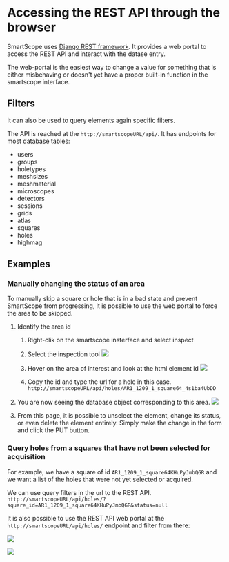# Accessing the REST API through the browser

SmartScope uses [Django REST framework](https://www.django-rest-framework.org/). It provides a web portal to access the REST API and interact with the datase entry.

The web-portal is the easiest way to change a value for something that is either misbehaving or doesn't yet have a proper built-in function in the smartscope interface.

## Filters

It can also be used to query elements again specific filters.

The API is reached at the `http://smartscopeURL/api/`. It has endpoints for most database tables:

- users
- groups
- holetypes
- meshsizes
- meshmaterial
- microscopes
- detectors
- sessions
- grids
- atlas
- squares
- holes
- highmag

## Examples

### Manually changing the status of an area


To manually skip a square or hole that is in a bad state and prevent SmartScope from progressing, it is possible to use the web portal to force the area to be skipped.

1. Identify the area id

    1. Right-clik on the smartscope insterface and select inspect

    2. Select the inspection tool
      ![](/assets/inspect_html.png)

    3. Hover on the area of interest and look at the html element id
      ![](/assets/inspect_id.png)

    4. Copy the id and type the url for a hole in this case. `http://smartscopeURL/api/holes/AR1_1209_1_square64_4s1ba4UbDD`

2. You are now seeing the database object corresponding to this area.
  ![](/assets/restAPI_object.png)

3. From this page, it is possible to unselect the element, change its status, or even delete the element entirely. Simply make the change in the form and click the PUT button.

### Query holes from a squares that have not been selected for acquisition

For example, we have a square of id `AR1_1209_1_square64KHuPyJmbQGR` and we want a list of the holes that were not yet selected or acquired.

We can use query filters in the url to the REST API. `http://smartscopeURL/api/holes/?square_id=AR1_1209_1_square64KHuPyJmbQGR&status=null`

It is also possible to use the REST API web portal at the `http://smartscopeURL/api/holes/` endpoint and filter from there:

![](/assets/restAPI_filter.png)

![](/assets/restAPI_filterlist.png)
